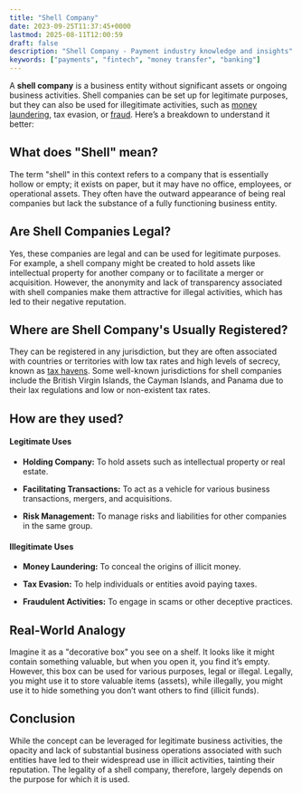 ```yaml
---
title: "Shell Company"
date: 2023-09-25T11:37:45+0000
lastmod: 2025-08-11T12:00:59
draft: false
description: "Shell Company - Payment industry knowledge and insights"
keywords: ["payments", "fintech", "money transfer", "banking"]
---
```


A **shell company** is a business entity without significant assets or ongoing business activities. Shell companies can be set up for legitimate purposes, but they can also be used for illegitimate activities, such as [money laundering](https://faisalkhanllc.xyz/resources/payments-wiki/m/money-laundering/), tax evasion, or [fraud](https://faisalkhanllc.xyz/resources/payments-wiki/f/fraud/). Here’s a breakdown to understand it better:

## What does "Shell" mean?

The term "shell" in this context refers to a company that is essentially hollow or empty; it exists on paper, but it may have no office, employees, or operational assets. They often have the outward appearance of being real companies but lack the substance of a fully functioning business entity.

## Are Shell Companies Legal?

Yes, these companies are legal and can be used for legitimate purposes. For example, a shell company might be created to hold assets like intellectual property for another company or to facilitate a merger or acquisition. However, the anonymity and lack of transparency associated with shell companies make them attractive for illegal activities, which has led to their negative reputation.

## Where are Shell Company's Usually Registered?

They can be registered in any jurisdiction, but they are often associated with countries or territories with low tax rates and high levels of secrecy, known as [tax havens](https://faisalkhanllc.xyz/resources/payments-wiki/t/tax-haven/). Some well-known jurisdictions for shell companies include the British Virgin Islands, the Cayman Islands, and Panama due to their lax regulations and low or non-existent tax rates.

## How are they used?

#### Legitimate Uses

- **Holding Company:** To hold assets such as intellectual property or real estate.

- **Facilitating Transactions:** To act as a vehicle for various business transactions, mergers, and acquisitions.

- **Risk Management:** To manage risks and liabilities for other companies in the same group.

#### Illegitimate Uses

- **Money Laundering:** To conceal the origins of illicit money.

- **Tax Evasion:** To help individuals or entities avoid paying taxes.

- **Fraudulent Activities:** To engage in scams or other deceptive practices.

## Real-World Analogy

Imagine it as a "decorative box" you see on a shelf. It looks like it might contain something valuable, but when you open it, you find it’s empty. However, this box can be used for various purposes, legal or illegal. Legally, you might use it to store valuable items (assets), while illegally, you might use it to hide something you don’t want others to find (illicit funds).

## Conclusion

While the concept can be leveraged for legitimate business activities, the opacity and lack of substantial business operations associated with such entities have led to their widespread use in illicit activities, tainting their reputation. The legality of a shell company, therefore, largely depends on the purpose for which it is used.